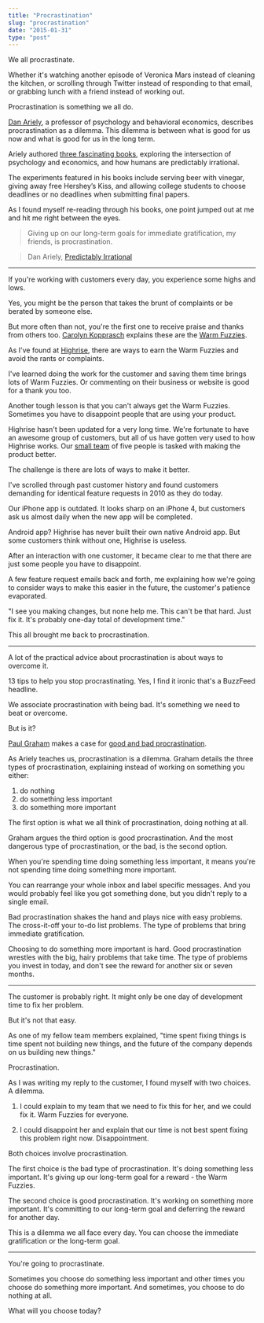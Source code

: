 ```yaml
---
title: "Procrastination"
slug: "procrastination"
date: "2015-01-31"
type: "post"
---
```


We all procrastinate. 

Whether it's watching another episode of Veronica Mars instead of cleaning the kitchen, or scrolling through Twitter instead of responding to that email, or grabbing lunch with a friend instead of working out. 

Procrastination is something we all do. 

[Dan Ariely](http://danariely.com/), a professor of psychology and behavioral economics, describes procrastination as a dilemma. This dilemma is between what is good for us now and what is good for us in the long term. 

Ariely authored [three fascinating books](http://www.amazon.com/The-Irrational-Bundle-Predictably-Irrationality-ebook/dp/B00BHEJ4IW), exploring the intersection of  psychology and economics, and how humans are predictably irrational. 

The experiments featured in his books include serving beer with vinegar, giving away free Hershey’s Kiss, and allowing college students to choose deadlines or no deadlines when submitting final papers. 

As I found myself re-reading through his books, one point jumped out at me and hit me right between the eyes. 

> Giving up on our long-term goals for immediate gratification, my friends, is procrastination.

> Dan Ariely, [Predictably Irrational](http://www.amazon.com/Predictably-Irrational-Revised-Expanded-Edition/dp/0061353248) 

* * * 

If you're working with customers every day, you experience some highs and lows.

Yes, you might be the person that takes the brunt of complaints or be berated by someone else. 

But more often than not, you're the first one to receive praise and thanks from others too. [Carolyn Kopprasch](https://twitter.com/carokopp) explains these are the [Warm Fuzzies](https://open.bufferapp.com/customer-service-success-stories/). 

As I've found at [Highrise](https://highrisehq.com/), there are ways to earn the Warm Fuzzies and avoid the rants or complaints. 

I've learned doing the work for the customer and saving them time brings lots of Warm Fuzzies. Or commenting on their business or website is good for a thank you too. 

Another tough lesson is that you can't always get the Warm Fuzzies. Sometimes you have to disappoint people that are using your product. 

Highrise hasn't been updated for a very long time. We're fortunate to have an awesome group of customers, but all of us have gotten very used to how Highrise works. Our [small team](https://signalvnoise.com/posts/3837-combine) of five people is tasked with making the product better. 

The challenge is there are lots of ways to make it better. 

I've scrolled through past customer history and found customers demanding for identical feature requests in 2010 as they do today.

Our iPhone app is outdated. It looks sharp on an iPhone 4, but customers ask us almost daily when the new app will be completed. 

Android app? Highrise has never built their own native Android app. But some customers think without one, Highrise is useless. 

After an interaction with one customer, it became clear to me that there are just some people you have to disappoint. 

A few feature request emails back and forth, me explaining how we're going to consider ways to make this easier in the future, the customer's patience evaporated. 

"I see you making changes, but none help me. This can't be that hard. Just fix it. It's probably one-day total of development time." 

This all brought me back to procrastination. 

* * * 

A lot of the practical advice about procrastination is about ways to overcome it. 

13 tips to help you stop procrastinating. Yes, I find it ironic that's a BuzzFeed headline. 

We associate procrastination with being bad. It's something we need to beat or overcome. 

But is it? 

[Paul Graham](https://twitter.com/paulg) makes a case for [good and bad procrastination](http://www.paulgraham.com/procrastination.html). 

As Ariely teaches us, procrastination is a dilemma. Graham details the three types of procrastination, explaining instead of working on something you either: 

1. do nothing 
2. do something less important
3. do something more important 

The first option is what we all think of procrastination, doing nothing at all. 

Graham argues the third option is good procrastination. And the most dangerous type of procrastination, or the bad, is the second option. 

When you're spending time doing something less important, it means you're not spending time doing something more important. 

You can rearrange your whole inbox and label specific messages. And you would probably feel like you got something done, but you didn't reply to a single email. 

Bad procrastination shakes the hand and plays nice with easy problems. The cross-it-off your to-do list problems. The type of problems that bring immediate gratification. 

Choosing to do something more important is hard. Good procrastination wrestles with the big, hairy problems that take time. The type of problems you invest in today, and don't see the reward for another six or seven months. 

* * * 

The customer is probably right. It might only be one day of development time to fix her problem. 

But it's not that easy. 

As one of my fellow team members explained, "time spent fixing things is time spent not building new things, and the future of the company depends on us building new things." 

Procrastination. 

As I was writing my reply to the customer, I found myself with two choices. A dilemma. 

1. I could explain to my team that we need to fix this for her, and we could fix it. Warm Fuzzies for everyone. 

2. I could disappoint her and explain that our time is not best spent fixing this problem right now. Disappointment. 

Both choices involve procrastination. 

The first choice is the bad type of procrastination. It's doing something less important. It's giving up our long-term goal for a reward - the Warm Fuzzies. 

The second choice is good procrastination. It's working on something more important. It's committing to our long-term goal and deferring the reward for another day. 

This is a dilemma we all face every day. You can choose the immediate gratification or the long-term goal. 

* * *  

You're going to procrastinate. 

Sometimes you choose do something less important and other times you choose do something more important. And sometimes, you choose to do nothing at all. 

What will you choose today? 

